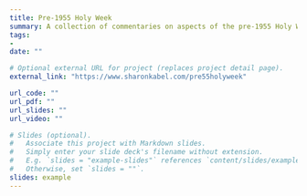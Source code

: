 ```yaml
---
title: Pre-1955 Holy Week
summary: A collection of commentaries on aspects of the pre-1955 Holy Week
tags:
- 
date: ""

# Optional external URL for project (replaces project detail page).
external_link: "https://www.sharonkabel.com/pre55holyweek"

url_code: ""
url_pdf: ""
url_slides: ""
url_video: ""

# Slides (optional).
#   Associate this project with Markdown slides.
#   Simply enter your slide deck's filename without extension.
#   E.g. `slides = "example-slides"` references `content/slides/example-slides.md`.
#   Otherwise, set `slides = ""`.
slides: example
---
```



